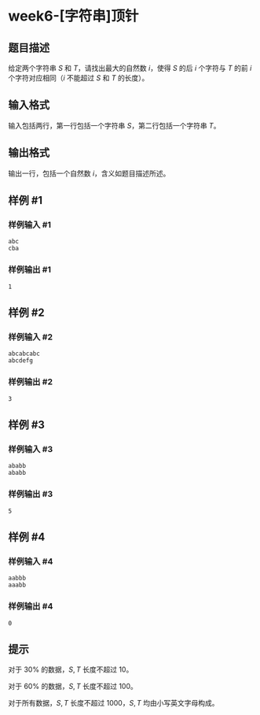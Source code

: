 # week6-[字符串]顶针

## 题目描述

给定两个字符串 $S$ 和 $T$，请找出最大的自然数 $i$，使得 $S$ 的后 $i$ 个字符与 $T$ 的前 $i$ 个字符对应相同（$i$ 不能超过 $S$ 和 $T$ 的长度）。

## 输入格式

输入包括两行，第一行包括一个字符串 $S$，第二行包括一个字符串 $T$。

## 输出格式

输出一行，包括一个自然数 $i$，含义如题目描述所述。

## 样例 #1

### 样例输入 #1

```
abc
cba
```

### 样例输出 #1

```
1
```

## 样例 #2

### 样例输入 #2

```
abcabcabc
abcdefg
```

### 样例输出 #2

```
3
```

## 样例 #3

### 样例输入 #3

```
ababb
ababb
```

### 样例输出 #3

```
5
```

## 样例 #4

### 样例输入 #4

```
aabbb
aaabb
```

### 样例输出 #4

```
0
```

## 提示

对于 $30\%$ 的数据，$S,T$ 长度不超过 $10$。

对于 $60\%$ 的数据，$S,T$ 长度不超过 $100$。

对于所有数据，$S,T$ 长度不超过 $1000$，$S,T$ 均由小写英文字母构成。